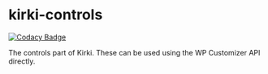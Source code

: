 # kirki-controls

[![Codacy Badge](https://api.codacy.com/project/badge/Grade/a9e5e23fc9e84de1acefa96b6a60e7f4)](https://www.codacy.com/app/aristath/kirki-controls?utm_source=github.com&utm_medium=referral&utm_content=aristath/kirki-controls&utm_campaign=badger)

The controls part of Kirki. These can be used using the WP Customizer API directly.
